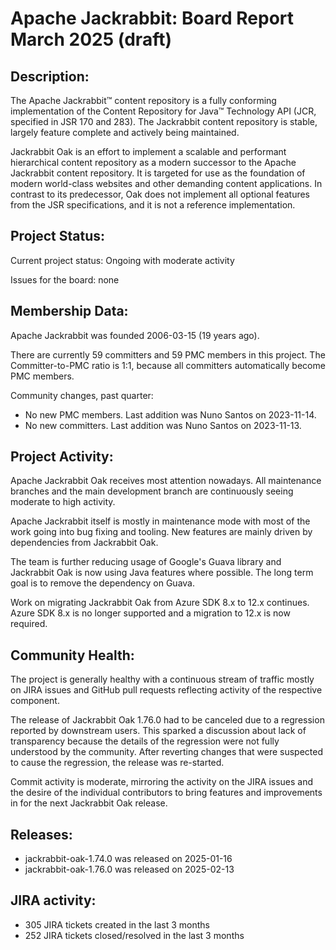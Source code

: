 <!--
   Licensed to the Apache Software Foundation (ASF) under one or more
   contributor license agreements.  See the NOTICE file distributed with
   this work for additional information regarding copyright ownership.
   The ASF licenses this file to You under the Apache License, Version 2.0
   (the "License"); you may not use this file except in compliance with
   the License.  You may obtain a copy of the License at

       http://www.apache.org/licenses/LICENSE-2.0

   Unless required by applicable law or agreed to in writing, software
   distributed under the License is distributed on an "AS IS" BASIS,
   WITHOUT WARRANTIES OR CONDITIONS OF ANY KIND, either express or implied.
   See the License for the specific language governing permissions and
   limitations under the License.
-->
Apache Jackrabbit: Board Report March 2025 (draft)
==========================================

## Description: 
The Apache Jackrabbit™ content repository is a fully conforming
implementation of the Content Repository for Java™ Technology API
(JCR, specified in JSR 170 and 283). The Jackrabbit content 
repository is stable, largely feature complete and actively being
maintained.

Jackrabbit Oak is an effort to implement a scalable and performant 
hierarchical content repository as a modern successor to the Apache
Jackrabbit content repository. It is targeted for use as the 
foundation of modern world-class websites and other demanding 
content applications. In contrast to its predecessor, Oak does not 
implement all optional features from the JSR specifications, and it 
is not a reference implementation. 

## Project Status: 
Current project status: Ongoing with moderate activity

Issues for the board: none

## Membership Data:
Apache Jackrabbit was founded 2006-03-15 (19 years ago).

There are currently 59 committers and 59 PMC members in this project.
The Committer-to-PMC ratio is 1:1, because all committers automatically
become PMC members.

Community changes, past quarter:
- No new PMC members. Last addition was Nuno Santos on 2023-11-14.
- No new committers. Last addition was Nuno Santos on 2023-11-13.

## Project Activity: 
Apache Jackrabbit Oak receives most attention nowadays. All 
maintenance branches and the main development branch are 
continuously seeing moderate to high activity.

Apache Jackrabbit itself is mostly in maintenance mode with most of 
the work going into bug fixing and tooling. New features are mainly
driven by dependencies from Jackrabbit Oak.

The team is further reducing usage of Google's Guava library and
Jackrabbit Oak is now using Java features where possible. The long
term goal is to remove the dependency on Guava. 

Work on migrating Jackrabbit Oak from Azure SDK 8.x to 12.x continues.
Azure SDK 8.x is no longer supported and a migration to 12.x is now
required.

## Community Health:
The project is generally healthy with a continuous stream of traffic
mostly on JIRA issues and GitHub pull requests reflecting activity of
the respective component. 

The release of Jackrabbit Oak 1.76.0 had to be canceled due to a
regression reported by downstream users. This sparked a discussion
about lack of transparency because the details of the regression were
not fully understood by the community. After reverting changes that
were suspected to cause the regression, the release was re-started.

Commit activity is moderate, mirroring the activity on the 
JIRA issues and the desire of the individual contributors to bring
features and improvements in for the next Jackrabbit Oak release.

## Releases:

- jackrabbit-oak-1.74.0 was released on 2025-01-16
- jackrabbit-oak-1.76.0 was released on 2025-02-13

## JIRA activity:

- 305 JIRA tickets created in the last 3 months
- 252 JIRA tickets closed/resolved in the last 3 months
